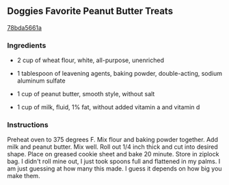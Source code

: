 ## Doggies Favorite Peanut Butter Treats

[78bda5661a](http://www.food.com/recipe/doggies-favorite-peanut-butter-treats-137861)

### Ingredients

 - 2 cup of wheat flour, white, all-purpose, unenriched

 - 1 tablespoon of leavening agents, baking powder, double-acting, sodium aluminum sulfate

 - 1 cup of peanut butter, smooth style, without salt

 - 1 cup of milk, fluid, 1% fat, without added vitamin a and vitamin d

### Instructions

Preheat oven to 375 degrees F. Mix flour and baking powder together. Add milk and peanut butter. Mix well. Roll out 1/4 inch thick and cut into desired shape. Place on greased cookie sheet and bake 20 minute. Store in ziplock bag. I didn't roll mine out, I just took spoons full and flattened in my palms. I am just guessing at how many this made. I guess it depends on how big you make them.